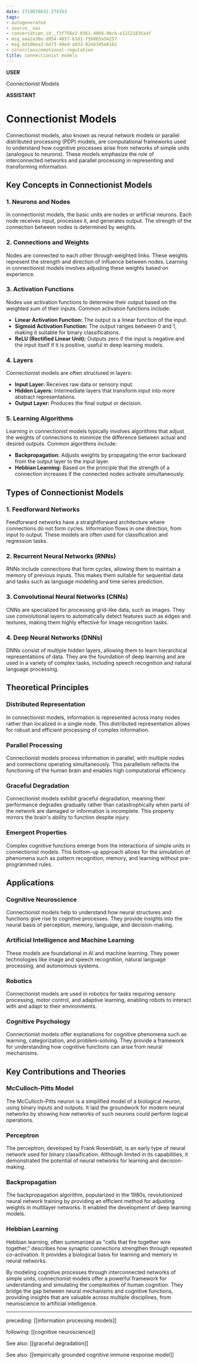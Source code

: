 ```yaml
---
date: 1719076632.274353
tags:
- autogenerated
- source__oai
- conversation_id__f3f756e2-0361-40b8-9bcb-e12121835a4f
- msg_aaa2a36e-d954-4857-b3d1-f56865a54257
- msg_6d106ea3-bd73-49ed-a933-02eb345e0162
- colorclass/emotional-regulation
title: connectionist models
---
```


**USER**

Connectionist Models


**ASSISTANT**

# Connectionist Models

Connectionist models, also known as neural network models or parallel distributed processing (PDP) models, are computational frameworks used to understand how cognitive processes arise from networks of simple units (analogous to neurons). These models emphasize the role of interconnected networks and parallel processing in representing and transforming information.

## Key Concepts in Connectionist Models

### 1. Neurons and Nodes
In connectionist models, the basic units are nodes or artificial neurons. Each node receives input, processes it, and generates output. The strength of the connection between nodes is determined by weights.

### 2. Connections and Weights
Nodes are connected to each other through weighted links. These weights represent the strength and direction of influence between nodes. Learning in connectionist models involves adjusting these weights based on experience.

### 3. Activation Functions
Nodes use activation functions to determine their output based on the weighted sum of their inputs. Common activation functions include:
- **Linear Activation Function:** The output is a linear function of the input.
- **Sigmoid Activation Function:** The output ranges between 0 and 1, making it suitable for binary classifications.
- **ReLU (Rectified Linear Unit):** Outputs zero if the input is negative and the input itself if it is positive, useful in deep learning models.

### 4. Layers
Connectionist models are often structured in layers:
- **Input Layer:** Receives raw data or sensory input.
- **Hidden Layers:** Intermediate layers that transform input into more abstract representations.
- **Output Layer:** Produces the final output or decision.

### 5. Learning Algorithms
Learning in connectionist models typically involves algorithms that adjust the weights of connections to minimize the difference between actual and desired outputs. Common algorithms include:
- **Backpropagation:** Adjusts weights by propagating the error backward from the output layer to the input layer.
- **Hebbian Learning:** Based on the principle that the strength of a connection increases if the connected nodes activate simultaneously.

## Types of Connectionist Models

### 1. Feedforward Networks
Feedforward networks have a straightforward architecture where connections do not form cycles. Information flows in one direction, from input to output. These models are often used for classification and regression tasks.

### 2. Recurrent Neural Networks (RNNs)
RNNs include connections that form cycles, allowing them to maintain a memory of previous inputs. This makes them suitable for sequential data and tasks such as language modeling and time series prediction.

### 3. Convolutional Neural Networks (CNNs)
CNNs are specialized for processing grid-like data, such as images. They use convolutional layers to automatically detect features such as edges and textures, making them highly effective for image recognition tasks.

### 4. Deep Neural Networks (DNNs)
DNNs consist of multiple hidden layers, allowing them to learn hierarchical representations of data. They are the foundation of deep learning and are used in a variety of complex tasks, including speech recognition and natural language processing.

## Theoretical Principles

### Distributed Representation
In connectionist models, information is represented across many nodes rather than localized in a single node. This distributed representation allows for robust and efficient processing of complex information.

### Parallel Processing
Connectionist models process information in parallel, with multiple nodes and connections operating simultaneously. This parallelism reflects the functioning of the human brain and enables high computational efficiency.

### Graceful Degradation
Connectionist models exhibit graceful degradation, meaning their performance degrades gradually rather than catastrophically when parts of the network are damaged or information is incomplete. This property mirrors the brain's ability to function despite injury.

### Emergent Properties
Complex cognitive functions emerge from the interactions of simple units in connectionist models. This bottom-up approach allows for the simulation of phenomena such as pattern recognition, memory, and learning without pre-programmed rules.

## Applications

### Cognitive Neuroscience
Connectionist models help to understand how neural structures and functions give rise to cognitive processes. They provide insights into the neural basis of perception, memory, language, and decision-making.

### Artificial Intelligence and Machine Learning
These models are foundational in AI and machine learning. They power technologies like image and speech recognition, natural language processing, and autonomous systems.

### Robotics
Connectionist models are used in robotics for tasks requiring sensory processing, motor control, and adaptive learning, enabling robots to interact with and adapt to their environments.

### Cognitive Psychology
Connectionist models offer explanations for cognitive phenomena such as learning, categorization, and problem-solving. They provide a framework for understanding how cognitive functions can arise from neural mechanisms.

## Key Contributions and Theories

### McCulloch-Pitts Model
The McCulloch-Pitts neuron is a simplified model of a biological neuron, using binary inputs and outputs. It laid the groundwork for modern neural networks by showing how networks of such neurons could perform logical operations.

### Perceptron
The perceptron, developed by Frank Rosenblatt, is an early type of neural network used for binary classification. Although limited in its capabilities, it demonstrated the potential of neural networks for learning and decision-making.

### Backpropagation
The backpropagation algorithm, popularized in the 1980s, revolutionized neural network training by providing an efficient method for adjusting weights in multilayer networks. It enabled the development of deep learning models.

### Hebbian Learning
Hebbian learning, often summarized as "cells that fire together wire together," describes how synaptic connections strengthen through repeated co-activation. It provides a biological basis for learning and memory in neural networks.

By modeling cognitive processes through interconnected networks of simple units, connectionist models offer a powerful framework for understanding and simulating the complexities of human cognition. They bridge the gap between neural mechanisms and cognitive functions, providing insights that are valuable across multiple disciplines, from neuroscience to artificial intelligence.


---

preceding: [[information processing models]]  


following: [[cognitive neuroscience]]

See also: [[graceful degradation]]


See also: [[empirically grounded cognitive immune response model]]